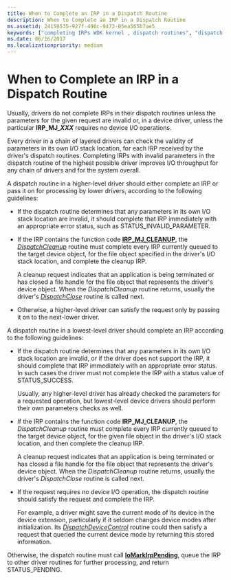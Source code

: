 ```yaml
---
title: When to Complete an IRP in a Dispatch Routine
description: When to Complete an IRP in a Dispatch Routine
ms.assetid: 24159535-927f-490c-9472-05ea565b7ae5
keywords: ["completing IRPs WDK kernel , dispatch routines", "dispatch routines WDK kernel , completing IRPs"]
ms.date: 06/16/2017
ms.localizationpriority: medium
---
```


# When to Complete an IRP in a Dispatch Routine





Usually, drivers do not complete IRPs in their dispatch routines unless the parameters for the given request are invalid or, in a device driver, unless the particular **IRP\_MJ\__XXX_** requires no device I/O operations.

Every driver in a chain of layered drivers can check the validity of parameters in its own I/O stack location, for each IRP received by the driver's dispatch routines. Completing IRPs with invalid parameters in the dispatch routine of the highest possible driver improves I/O throughput for any chain of drivers and for the system overall.

A dispatch routine in a higher-level driver should either complete an IRP or pass it on for processing by lower drivers, according to the following guidelines:

-   If the dispatch routine determines that any parameters in its own I/O stack location are invalid, it should complete that IRP immediately with an appropriate error status, such as STATUS\_INVALID\_PARAMETER.

-   If the IRP contains the function code [**IRP\_MJ\_CLEANUP**](https://docs.microsoft.com/windows-hardware/drivers/kernel/irp-mj-cleanup), the [*DispatchCleanup*](https://docs.microsoft.com/windows-hardware/drivers/ddi/content/wdm/nc-wdm-driver_dispatch) routine must complete every IRP currently queued to the target device object, for the file object specified in the driver's I/O stack location, and complete the cleanup IRP.

    A cleanup request indicates that an application is being terminated or has closed a file handle for the file object that represents the driver's device object. When the *DispatchCleanup* routine returns, usually the driver's [*DispatchClose*](https://docs.microsoft.com/windows-hardware/drivers/ddi/content/wdm/nc-wdm-driver_dispatch) routine is called next.

-   Otherwise, a higher-level driver can satisfy the request only by passing it on to the next-lower driver.

A dispatch routine in a lowest-level driver should complete an IRP according to the following guidelines:

-   If the dispatch routine determines that any parameters in its own I/O stack location are invalid, or if the driver does not support the IRP, it should complete that IRP immediately with an appropriate error status. In such cases the driver must not complete the IRP with a status value of STATUS\_SUCCESS.

    Usually, any higher-level driver has already checked the parameters for a requested operation, but lowest-level device drivers should perform their own parameters checks as well.

-   If the IRP contains the function code **IRP\_MJ\_CLEANUP**, the *DispatchCleanup* routine must complete every IRP currently queued to the target device object, for the given file object in the driver's I/O stack location, and then complete the cleanup IRP.

    A cleanup request indicates that an application is being terminated or has closed a file handle for the file object that represents the driver's device object. When the *DispatchCleanup* routine returns, usually the driver's *DispatchClose* routine is called next.

-   If the request requires no device I/O operation, the dispatch routine should satisfy the request and complete the IRP.

    For example, a driver might save the current mode of its device in the device extension, particularly if it seldom changes device modes after initialization. Its [*DispatchDeviceControl*](https://docs.microsoft.com/windows-hardware/drivers/ddi/content/wdm/nc-wdm-driver_dispatch) routine could then satisfy a request that queried the current device mode by returning this stored information.

Otherwise, the dispatch routine must call [**IoMarkIrpPending**](https://docs.microsoft.com/windows-hardware/drivers/ddi/content/wdm/nf-wdm-iomarkirppending), queue the IRP to other driver routines for further processing, and return STATUS\_PENDING.

 

 




